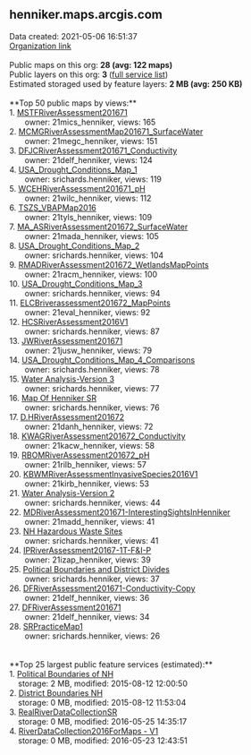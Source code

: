<h2>henniker.maps.arcgis.com</h2> Data created: 2021-05-06 16:51:37 <br /><a target='new' href='https://henniker.maps.arcgis.com'>Organization link</a><br /><br />Public maps on this org: <b>28 (avg: 122 maps)</b><br />Public layers on this org: <b>3 </b>(<a target='new' href='https://services.arcgis.com/lOJFzg9mkvV2CBVU/ArcGIS/rest/services'>full service list</a>)<br />Estimated storaged used by feature layers: <b>2 MB (avg: 250 KB)</b><br /><br />**Top 50 public maps by views:**<br />  1. <a target='new' href='https://www.arcgis.com/home/item.html?id=6dba905809cc42b0907e566ab469d7ac'>MSTFRiverAssessment201671</a> <br />  &nbsp;&nbsp;&nbsp;&nbsp; &nbsp;&nbsp;owner: 21mics_henniker, views: 165<br />  2. <a target='new' href='https://www.arcgis.com/home/item.html?id=4f1cc6ba0e9445aabfdcd0ef5b9e6101'>MCMGRiverAssessmentMap201671_SurfaceWater</a> <br />  &nbsp;&nbsp;&nbsp;&nbsp; &nbsp;&nbsp;owner: 21megc_henniker, views: 151<br />  3. <a target='new' href='https://www.arcgis.com/home/item.html?id=da4b86785b98416bad8b2c1929364739'>DFJCRiverAssessment201671_Conductivity</a> <br />  &nbsp;&nbsp;&nbsp;&nbsp; &nbsp;&nbsp;owner: 21delf_henniker, views: 124<br />  4. <a target='new' href='https://www.arcgis.com/home/item.html?id=40d07737948640b6bc8dcdc9101e8555'>USA_Drought_Conditions_Map_1</a> <br />  &nbsp;&nbsp;&nbsp;&nbsp; &nbsp;&nbsp;owner: srichards.henniker, views: 119<br />  5. <a target='new' href='https://www.arcgis.com/home/item.html?id=3a6e3388e11446dc8f60d3b1068c8cf4'>WCEHRiverAssessment201671_pH</a> <br />  &nbsp;&nbsp;&nbsp;&nbsp; &nbsp;&nbsp;owner: 21wilc_henniker, views: 112<br />  6. <a target='new' href='https://www.arcgis.com/home/item.html?id=b54205fff11d423b80cc1153647dca86'>TSZS_VBAPMap2016</a> <br />  &nbsp;&nbsp;&nbsp;&nbsp; &nbsp;&nbsp;owner: 21tyls_henniker, views: 109<br />  7. <a target='new' href='https://www.arcgis.com/home/item.html?id=95c1f31f92ad48a6bf03410959817f1e'>MA_ASRiverAssessment201672_SurfaceWater</a> <br />  &nbsp;&nbsp;&nbsp;&nbsp; &nbsp;&nbsp;owner: 21mada_henniker, views: 105<br />  8. <a target='new' href='https://www.arcgis.com/home/item.html?id=592824cf4d4c4c89aad9ebcd45e71246'>USA_Drought_Conditions_Map_2</a> <br />  &nbsp;&nbsp;&nbsp;&nbsp; &nbsp;&nbsp;owner: srichards.henniker, views: 104<br />  9. <a target='new' href='https://www.arcgis.com/home/item.html?id=e0b55594c86548eb96b0da9512fa8123'>RMADRiverAssessment201672_WetlandsMapPoints</a> <br />  &nbsp;&nbsp;&nbsp;&nbsp; &nbsp;&nbsp;owner: 21racm_henniker, views: 100<br />  10. <a target='new' href='https://www.arcgis.com/home/item.html?id=3c2206be924a4204ac9e7cbfd05e2aa0'>USA_Drought_Conditions_Map_3</a> <br />  &nbsp;&nbsp;&nbsp;&nbsp; &nbsp;&nbsp;owner: srichards.henniker, views: 94<br />  11. <a target='new' href='https://www.arcgis.com/home/item.html?id=595a9bdf0e2044bda49af87eb661b203'>ELCBriverassessment201672_MapPoints</a> <br />  &nbsp;&nbsp;&nbsp;&nbsp; &nbsp;&nbsp;owner: 21eval_henniker, views: 92<br />  12. <a target='new' href='https://www.arcgis.com/home/item.html?id=1101b432c392477db5606fba72379613'>HCSRiverAssessment2016V1</a> <br />  &nbsp;&nbsp;&nbsp;&nbsp; &nbsp;&nbsp;owner: srichards.henniker, views: 87<br />  13. <a target='new' href='https://www.arcgis.com/home/item.html?id=2de6d8438d7f4922969df3051f802dee'>JWRiverAssessment201671</a> <br />  &nbsp;&nbsp;&nbsp;&nbsp; &nbsp;&nbsp;owner: 21jusw_henniker, views: 79<br />  14. <a target='new' href='https://www.arcgis.com/home/item.html?id=b63e18ed0b1d4518ab58287be0494d07'>USA_Drought_Conditions_Map_4_Comparisons</a> <br />  &nbsp;&nbsp;&nbsp;&nbsp; &nbsp;&nbsp;owner: srichards.henniker, views: 78<br />  15. <a target='new' href='https://www.arcgis.com/home/item.html?id=c15f90ee163c4ac59d61c27741e2a886'>Water Analysis-Version 3</a> <br />  &nbsp;&nbsp;&nbsp;&nbsp; &nbsp;&nbsp;owner: srichards.henniker, views: 77<br />  16. <a target='new' href='https://www.arcgis.com/home/item.html?id=5c4f838866954195aab8aafd3d97ece1'>Map Of Henniker SR</a> <br />  &nbsp;&nbsp;&nbsp;&nbsp; &nbsp;&nbsp;owner: srichards.henniker, views: 76<br />  17. <a target='new' href='https://www.arcgis.com/home/item.html?id=b2d0a49868e5411980637eac65e43cf4'>D.HRiverAssessment201672</a> <br />  &nbsp;&nbsp;&nbsp;&nbsp; &nbsp;&nbsp;owner: 21danh_henniker, views: 72<br />  18. <a target='new' href='https://www.arcgis.com/home/item.html?id=a0619d9a4cc046ab9be1b9b3742f8f78'>KWAGRiverAssessment201672_Conductivity</a> <br />  &nbsp;&nbsp;&nbsp;&nbsp; &nbsp;&nbsp;owner: 21kacw_henniker, views: 58<br />  19. <a target='new' href='https://www.arcgis.com/home/item.html?id=11204b837a9f4cc2b7cdbbffc53538f3'>RBOMRiverAssessment201672_pH</a> <br />  &nbsp;&nbsp;&nbsp;&nbsp; &nbsp;&nbsp;owner: 21rilb_henniker, views: 57<br />  20. <a target='new' href='https://www.arcgis.com/home/item.html?id=d2730387f3444210b120273aa9864eda'>KBWMRiverAssessmentInvasiveSpecies2016V1</a> <br />  &nbsp;&nbsp;&nbsp;&nbsp; &nbsp;&nbsp;owner: 21kirb_henniker, views: 53<br />  21. <a target='new' href='https://www.arcgis.com/home/item.html?id=5ac90bfbd5d04295b3880f114a9c0a97'>Water Analysis-Version 2</a> <br />  &nbsp;&nbsp;&nbsp;&nbsp; &nbsp;&nbsp;owner: srichards.henniker, views: 44<br />  22. <a target='new' href='https://www.arcgis.com/home/item.html?id=b0ed6cda258d49a39c602e4fbd3a1a77'>MDRiverAssessment201671-InterestingSightsInHenniker</a> <br />  &nbsp;&nbsp;&nbsp;&nbsp; &nbsp;&nbsp;owner: 21madd_henniker, views: 41<br />  23. <a target='new' href='https://www.arcgis.com/home/item.html?id=9f3763cf1e6c4dc7a1968a7e85b42a0e'>NH Hazardous Waste Sites</a> <br />  &nbsp;&nbsp;&nbsp;&nbsp; &nbsp;&nbsp;owner: srichards.henniker, views: 41<br />  24. <a target='new' href='https://www.arcgis.com/home/item.html?id=060dbdec4c004ba09f7d1d696576a996'>IPRiverAssessment20167-1T-F&I-P</a> <br />  &nbsp;&nbsp;&nbsp;&nbsp; &nbsp;&nbsp;owner: 21izap_henniker, views: 39<br />  25. <a target='new' href='https://www.arcgis.com/home/item.html?id=b84c13dbcba440409c0bf5ed13e2ea0b'>Political Boundaries and District Divides</a> <br />  &nbsp;&nbsp;&nbsp;&nbsp; &nbsp;&nbsp;owner: srichards.henniker, views: 37<br />  26. <a target='new' href='https://www.arcgis.com/home/item.html?id=2bd99fbab93c44d296f79d94f4e3d790'>DFRiverAssessment201671-Conductivity-Copy</a> <br />  &nbsp;&nbsp;&nbsp;&nbsp; &nbsp;&nbsp;owner: 21delf_henniker, views: 36<br />  27. <a target='new' href='https://www.arcgis.com/home/item.html?id=e67a829e1aa04178a068c4e299432000'>DFRiverAssessment201671</a> <br />  &nbsp;&nbsp;&nbsp;&nbsp; &nbsp;&nbsp;owner: 21delf_henniker, views: 34<br />  28. <a target='new' href='https://www.arcgis.com/home/item.html?id=77c7d84330ee44509f852c4def821b68'>SRPracticeMap1</a> <br />  &nbsp;&nbsp;&nbsp;&nbsp; &nbsp;&nbsp;owner: srichards.henniker, views: 26<br /><br /><br />**Top 25 largest public feature services (estimated):**<br /> 1. <a target='new' href='https://www.arcgis.com/home/item.html?id=2be22a441a654f7594a4c7fa2ff08762'>Political Boundaries of NH</a><br /> &nbsp;&nbsp;&nbsp;&nbsp;storage: 2 MB, modified: 2015-08-12 12:00:50<br /> 2. <a target='new' href='https://www.arcgis.com/home/item.html?id=8646b638f19e4d348af82f667612d11d'>District Boundaries NH</a><br /> &nbsp;&nbsp;&nbsp;&nbsp;storage: 0 MB, modified: 2015-08-12 11:53:04<br /> 3. <a target='new' href='https://www.arcgis.com/home/item.html?id=d0adcfb5a423444f8376ddef2479747f'>RealRiverDataCollectionSR</a><br /> &nbsp;&nbsp;&nbsp;&nbsp;storage: 0 MB, modified: 2016-05-25 14:35:17<br /> 4. <a target='new' href='https://www.arcgis.com/home/item.html?id=d5cd559331bd40a59c73de995c9a0a06'>RiverDataCollection2016ForMaps - V1</a><br /> &nbsp;&nbsp;&nbsp;&nbsp;storage: 0 MB, modified: 2016-05-23 12:43:51<br />